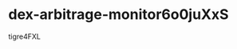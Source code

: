 # dex-arbitrage-monitor6o0juXxS





























































tigre4FXL
